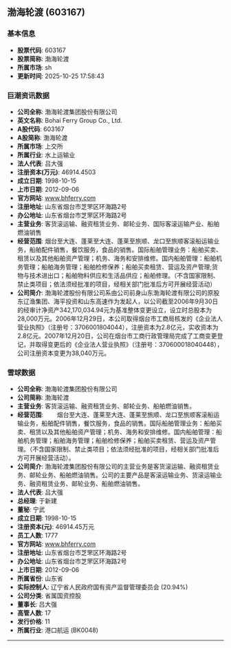 ## 渤海轮渡 (603167)

### 基本信息

- **股票代码**: 603167
- **股票简称**: 渤海轮渡
- **所属市场**: sh
- **更新时间**: 2025-10-25 17:58:43

### 巨潮资讯数据

- **公司全称**: 渤海轮渡集团股份有限公司
- **英文名称**: Bohai Ferry Group Co., Ltd.
- **A股代码**: 603167
- **A股简称**: 渤海轮渡
- **所属市场**: 上交所
- **所属行业**: 水上运输业
- **法人代表**: 吕大强
- **注册资本(万元)**: 46914.4503
- **成立日期**: 1998-10-15
- **上市日期**: 2012-09-06
- **官方网站**: www.bhferry.com
- **注册地址**: 山东省烟台市芝罘区环海路2号
- **办公地址**: 山东省烟台市芝罘区环海路2号
- **主营业务**: 客货滚运输、融资租赁业务、邮轮业务、国际客滚运输产业、船舶燃油销售
- **经营范围**: 烟台至大连、蓬莱至大连、蓬莱至旅顺、龙口至旅顺客滚船运输业务，船舶配件销售，餐饮服务，食品的销售。国际船舶管理业务：船舶买卖、租赁以及其他船舶资产管理；机务、海务和安排维修。国内船舶管理：船舶机务管理；船舶海务管理；船舶检修保养；船舶买卖租赁、营运及资产管理;货物与技术进出口；船舶物料供应和生活品供应；船舶修理。（不含国家限制、禁止类项目；依法须经批准的项目，经相关部门批准后方可开展经营活动）
- **公司简介**: 渤海轮渡股份有限公司系由公司前身山东渤海轮渡有限公司的原股东辽渔集团、海平投资和山东高速作为发起人，以公司截至2006年9月30日的经审计净资产342,170,034.94元为基准整体变更设立，设立时总股本为28,000万元。2006年12月29日，本公司取得烟台市工商局核发的《企业法人营业执照》（注册号：3706001804044），注册资本为2.8亿元，实收资本为2.8亿元。2007年12月20日，公司在烟台市工商行政管理局完成了工商变更登记，并取得变更后的《企业法人营业执照》（注册号：370600018040448），公司注册资本变更为38,040万元。

### 雪球数据

- **公司全称**: 渤海轮渡集团股份有限公司
- **公司简称**: 渤海轮渡
- **主营业务**: 客货滚运输、融资租赁业务、邮轮业务、船舶燃油销售。
- **经营范围**: 　　烟台至大连、蓬莱至大连、蓬莱至旅顺、龙口至旅顺客滚船运输业务，船舶配件销售，餐饮服务，食品的销售。国际船舶管理业务：船舶买卖、租赁以及其他船舶资产管理；机务、海务和安排维修。国内船舶管理：船舶机务管理；船舶海务管理；船舶检修保养；船舶买卖租赁、营运及资产管理。（不含国家限制、禁止类项目；依法须经批准的项目，经相关部门批准后方可开展经营活动）。
- **公司简介**: 渤海轮渡集团股份有限公司的主营业务是客货滚运输、融资租赁业务、邮轮业务、船舶燃油销售。公司的主要产品是客滚运输业务、货滚运输业务、融资租赁业务、邮轮业务、船舶燃油销售。
- **法人代表**: 吕大强
- **总经理**: 于新建
- **董秘**: 宁武
- **成立日期**: 1998-10-15
- **注册资本(元)**: 46914.45万元
- **员工人数**: 1777
- **官方网站**: www.bhferry.com
- **注册地址**: 山东省烟台市芝罘区环海路2号
- **办公地址**: 山东省烟台市芝罘区环海路2号
- **上市日期**: 2012-09-06
- **所属省份**: 山东省
- **实际控制人**: 辽宁省人民政府国有资产监督管理委员会 (20.94%)
- **公司分类**: 省属国资控股
- **董事长**: 吕大强
- **高管人数**: 17
- **发行价格**: 11
- **所属行业**: 港口航运 (BK0048)

---